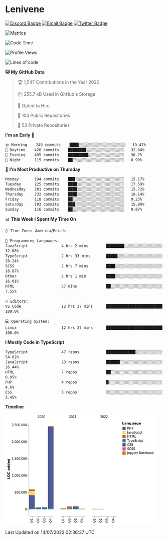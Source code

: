 # Lenivene

[![Discord Badge](https://img.shields.io/badge/-Lenivene%230715-black?style=flat-square&logo=Discord&logoColor=white)](http://discord.com/)
[![Email Badge](https://img.shields.io/badge/-lenivene@msn.com-black?style=flat-square&logo=Gmail&logoColor=white&link=mailto:lenivene@msn.com)](mailto:lenivene@msn.com)
[![Twitter Badge](https://img.shields.io/badge/-@enevinel-black?style=flat-square&logo=twitter&logoColor=white&link=https://twitter.com/enevinel)](https://twitter.com/enevinel)

<!-- https://github-readme-stats.vercel.app/api?username=lenivene&show_icons=true -->

<img src="https://metrics.lecoq.io/lenivene?template=classic&config.timezone=America%2FRecife" alt="Metrics" />

<!--START_SECTION:waka-->
![Code Time](http://img.shields.io/badge/Code%20Time-0%20secs-blue)

![Profile Views](http://img.shields.io/badge/Profile%20Views-2-blue)

![Lines of code](https://img.shields.io/badge/From%20Hello%20World%20I%27ve%20Written-3%20Million%20lines%20of%20code-blue)

**🐱 My GitHub Data** 

> 🏆 1,547 Contributions in the Year 2022
 > 
> 📦 255.7 kB Used in GitHub's Storage 
 > 
> 💼 Opted to Hire
 > 
> 📜 103 Public Repositories 
 > 
> 🔑 53 Private Repositories  
 > 
**I'm an Early 🐤** 

```text
🌞 Morning    249 commits    ████░░░░░░░░░░░░░░░░░░░░░   19.47% 
🌆 Daytime    420 commits    ████████░░░░░░░░░░░░░░░░░   32.84% 
🌃 Evening    495 commits    █████████░░░░░░░░░░░░░░░░   38.7% 
🌙 Night      115 commits    ██░░░░░░░░░░░░░░░░░░░░░░░   8.99%

```
📅 **I'm Most Productive on Thursday** 

```text
Monday       194 commits    ███░░░░░░░░░░░░░░░░░░░░░░   15.17% 
Tuesday      225 commits    ████░░░░░░░░░░░░░░░░░░░░░   17.59% 
Wednesday    201 commits    ████░░░░░░░░░░░░░░░░░░░░░   15.72% 
Thursday     232 commits    ████░░░░░░░░░░░░░░░░░░░░░   18.14% 
Friday       118 commits    ██░░░░░░░░░░░░░░░░░░░░░░░   9.23% 
Saturday     193 commits    ███░░░░░░░░░░░░░░░░░░░░░░   15.09% 
Sunday       116 commits    ██░░░░░░░░░░░░░░░░░░░░░░░   9.07%

```


📊 **This Week I Spent My Time On** 

```text
⌚︎ Time Zone: America/Recife

💬 Programming Languages: 
JavaScript               4 hrs 2 mins        ████████░░░░░░░░░░░░░░░░░   32.08% 
TypeScript               2 hrs 33 mins       █████░░░░░░░░░░░░░░░░░░░░   20.24% 
SCSS                     2 hrs 7 mins        ████░░░░░░░░░░░░░░░░░░░░░   16.87% 
Other                    2 hrs 1 min         ████░░░░░░░░░░░░░░░░░░░░░   16.01% 
HTML                     57 mins             ██░░░░░░░░░░░░░░░░░░░░░░░   7.55%

🔥 Editors: 
VS Code                  12 hrs 37 mins      █████████████████████████   100.0%

💻 Operating System: 
Linux                    12 hrs 37 mins      █████████████████████████   100.0%

```

**I Mostly Code in TypeScript** 

```text
TypeScript               47 repos            █████████████░░░░░░░░░░░░   54.02% 
JavaScript               23 repos            ██████░░░░░░░░░░░░░░░░░░░   26.44% 
HTML                     7 repos             ██░░░░░░░░░░░░░░░░░░░░░░░   8.05% 
PHP                      4 repos             █░░░░░░░░░░░░░░░░░░░░░░░░   4.6% 
CSS                      3 repos             ░░░░░░░░░░░░░░░░░░░░░░░░░   3.45%

```


**Timeline**

![Chart not found](https://raw.githubusercontent.com/lenivene/lenivene/master/charts/bar_graph.png) 


 Last Updated on 14/07/2022 02:36:37 UTC
<!--END_SECTION:waka-->